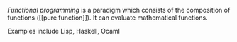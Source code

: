 *Functional programming* is a paradigm which consists of the composition of functions ([[pure function]]). It can evaluate mathematical functions. 

Examples include Lisp, Haskell, Ocaml
